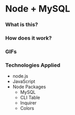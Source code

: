 # Node + MySQL

### What is this?

### How does it work?

### GIFs

### Technologies Applied

* node.js
* JavaScript
* Node Packages
    * MySQL
    * CLI Table
    * Inquirer
    * Colors